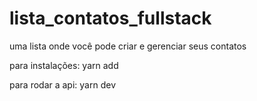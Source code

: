 # lista_contatos_fullstack
 uma lista onde você pode criar e gerenciar seus contatos

para instalações:
yarn add

para rodar a api: 
yarn dev
